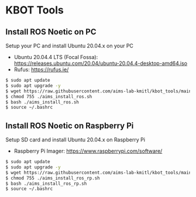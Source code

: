 # KBOT Tools
## Install ROS Noetic on PC
Setup your PC and install Ubuntu 20.04.x on your PC
- Ubuntu 20.04.4 LTS (Focal Fossa): https://releases.ubuntu.com/20.04/ubuntu-20.04.4-desktop-amd64.iso
- Rufus: https://rufus.ie/

```sh
$ sudo apt update
$ sudo apt upgrade -y
$ wget https://raw.githubusercontent.com/aims-lab-kmitl/kbot_tools/main/aims_install_ros.sh
$ chmod 755 ./aims_install_ros.sh
$ bash ./aims_install_ros.sh
$ source ~/.bashrc
```

## Install ROS Noetic on Raspberry Pi
Setup SD card and install Ubuntu 20.04.x on Raspberry Pi
- Raspberry Pi Imager: https://www.raspberrypi.com/software/

```sh
$ sudo apt update
$ sudo apt upgrade -y
$ wget https://raw.githubusercontent.com/aims-lab-kmitl/kbot_tools/main/aims_install_ros_rp.sh
$ chmod 755 ./aims_install_ros_rp.sh
$ bash ./aims_install_ros_rp.sh
$ source ~/.bashrc
```
